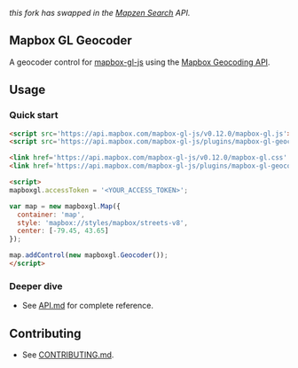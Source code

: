 *this fork has swapped in the [Mapzen Search](https://mapzen.com/documentation/search/) API.*

Mapbox GL Geocoder
---

A geocoder control for [mapbox-gl-js](https://github.com/mapbox/mapbox-gl-js) using the [Mapbox Geocoding API](https://www.mapbox.com/developers/api/geocoding/).

## Usage

### Quick start

```html
<script src='https://api.mapbox.com/mapbox-gl-js/v0.12.0/mapbox-gl.js'></script>
<script src='https://api.mapbox.com/mapbox-gl-js/plugins/mapbox-gl-geocoder/v1.0.0/mapbox-gl-geocoder.js'></script>

<link href='https://api.mapbox.com/mapbox-gl-js/v0.12.0/mapbox-gl.css' rel='stylesheet' />
<link href='https://api.mapbox.com/mapbox-gl-js/plugins/mapbox-gl-geocoder/v1.0.0/mapbox-gl-geocoder.css' rel='stylesheet' />

<script>
mapboxgl.accessToken = '<YOUR_ACCESS_TOKEN>';

var map = new mapboxgl.Map({
  container: 'map',
  style: 'mapbox://styles/mapbox/streets-v8',
  center: [-79.45, 43.65]
});

map.addControl(new mapboxgl.Geocoder());
</script>
```

### Deeper dive

- See [API.md](https://github.com/mapbox/mapbox-gl-geocoder/blob/master/API.md) for complete reference.

## Contributing

- See [CONTRIBUTING.md](https://github.com/mapbox/mapbox-gl-geocoder/blob/master/CONTRIBUTING.md).
